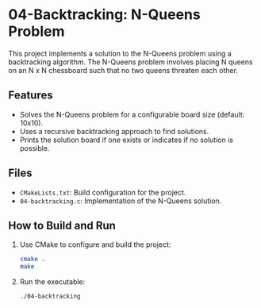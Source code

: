 # 04-Backtracking: N-Queens Problem

This project implements a solution to the N-Queens problem using a backtracking algorithm. The N-Queens problem involves placing N queens on an N x N chessboard such that no two queens threaten each other.

## Features

- Solves the N-Queens problem for a configurable board size (default: 10x10).
- Uses a recursive backtracking approach to find solutions.
- Prints the solution board if one exists or indicates if no solution is possible.

## Files

- `CMakeLists.txt`: Build configuration for the project.
- `04-backtracking.c`: Implementation of the N-Queens solution.

## How to Build and Run

1. Use CMake to configure and build the project:
   ```bash
   cmake .
   make
   ```
2. Run the executable:
   ```bash
   ./04-backtracking
   ```
